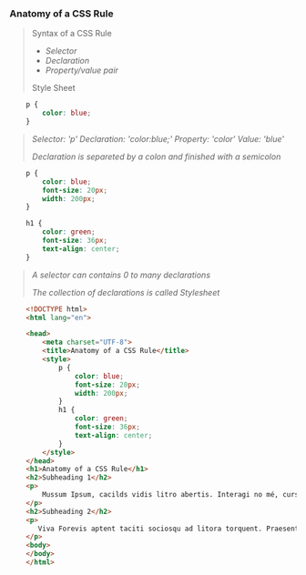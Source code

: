 ### Anatomy of a CSS Rule

> Syntax of a CSS Rule
> - *Selector*
> - *Declaration*
> - *Property/value pair*
> 
> Style Sheet

```css
    p {
        color: blue;
    }
```
> *Selector:  'p'
> Declaration: 'color:blue;'
> Property: 'color'
> Value: 'blue'*
>
> *Declaration is separeted by a colon and finished with a semicolon*

```css
    p {
        color: blue;
        font-size: 20px;
        width: 200px;
    }

    h1 {
        color: green;
        font-size: 36px;
        text-align: center;
    }
```
> *A selector can contains 0 to many declarations*
>
> *The collection of declarations is called Stylesheet*

```html
    <!DOCTYPE html>
    <html lang="en">

    <head>
        <meta charset="UTF-8">
        <title>Anatomy of a CSS Rule</title>
        <style>
            p {
                color: blue;
                font-size: 20px;
                width: 200px;
            }
            h1 {
                color: green;
                font-size: 36px;
                text-align: center;
            }
        </style>
    </head>
    <h1>Anatomy of a CSS Rule</h1>
    <h2>Subheading 1</h2>
    <p>
        Mussum Ipsum, cacilds vidis litro abertis. Interagi no mé, cursus quis, vehicula ac nisi. 
    </p>
    <h2>Subheading 2</h2>
    <p>
       Viva Forevis aptent taciti sociosqu ad litora torquent. Praesent vel viverra nisi.  
    </p>
    <body>
    </body>
    </html>
```

